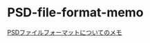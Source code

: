 # PSD-file-format-memo
[PSDファイルフォーマットについてのメモ](https://github.com/ynakajima/PSD-file-format-memo/wiki)
